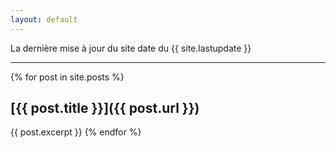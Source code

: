 ```yaml
---
layout: default
---
```


La dernière mise à jour du site date du {{ site.lastupdate }} 

*****

{% for post in site.posts %}
## [{{ post.title }}]({{ post.url }})
{{ post.excerpt }}
{% endfor %}
